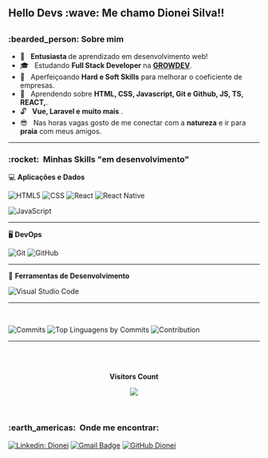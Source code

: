 <h2> Hello Devs :wave:  Me chamo Dionei Silva!! <h2>

<h3> :bearded_person:    Sobre mim </h3>

- :star_struck: &nbsp;  <strong> Entusiasta </strong> de aprendizado em desenvolvimento web!
- :mortar_board: &nbsp;  Estudando <strong>Full Stack Developer</strong> na <strong><a href="https://www.growdev.com.br/">GROWDEV</a></strong>.
- :briefcase: &nbsp;  Aperfeiçoando <strong>Hard e Soft Skills</strong> para melhorar o coeficiente de empresas.
- :seedling: &nbsp;  Aprendendo sobre <strong>HTML, CSS, Javascript, Git e Github, JS, TS, REACT,</strong>.
- :unlock: &nbsp; <strong> Vue, Laravel e muito mais </strong>.
- :sunglasses: &nbsp; Nas horas vagas gosto de me conectar com a <strong>natureza</strong> e ir para <strong>praia</strong> com meus amigos.
  
 <hr/>

<h3> :rocket: &nbsp;Minhas Skills "em desenvolvimento" </h3>

:computer:	**Aplicações e Dados**

  ![HTML5](https://img.shields.io/badge/-HTML5-333333?style=flat&logo=HTML5)
  ![CSS](https://img.shields.io/badge/-CSS-333333?style=flat&logo=CSS3&logoColor=1572B6)
  ![React](https://img.shields.io/badge/-React-333333?style=flat&logo=react)
  ![React Native](https://img.shields.io/badge/-React%20Native-333333?style=flat&logo=react)
  
   <!--![MySQL](https://img.shields.io/badge/-MySQL-333333?style=flat&logo=mysql)
  ![C++](https://img.shields.io/badge/-C++-333333?style=flat&logo=C%2B%2B&logoColor=00599C)
  ![Java](https://img.shields.io/badge/-Java-333333?style=flat&logo=Java&logoColor=007396)-->
  ![JavaScript](https://img.shields.io/badge/-JavaScript-333333?style=flat&logo=javascript)

<!--**Utilidades**

  ![Insomnia](https://img.shields.io/badge/-Insomnia-333333?style=flat&logo=insomnia)
  ![Postman](https://img.shields.io/badge/-Postman-333333?style=flat&logo=postman)-->
  
  <hr/>

:desktop_computer: **DevOps**

  ![Git](https://img.shields.io/badge/-Git-333333?style=flat&logo=git)
  ![GitHub](https://img.shields.io/badge/-GitHub-333333?style=flat&logo=github)
  <!--![Bitbucket](https://img.shields.io/badge/-Bitbucket-333333?style=flat&logo=bitbucket)
  ![Docker](https://img.shields.io/badge/-Docker-333333?style=flat&logo=docker)
  ![Travis](https://img.shields.io/badge/-Travis-333333?style=flat&logo=travis)-->
  
  <hr/>

:wrench: **Ferramentas de Desenvolvimento**

  ![Visual Studio Code](https://img.shields.io/badge/-Visual%20Studio%20Code-333333?style=flat&logo=visual-studio-code&logoColor=007ACC)
  <!--![Eclipse](https://img.shields.io/badge/-Eclipse-333333?style=flat&logo=eclipse-ide&logoColor=2C2255)
  ![Trello](https://img.shields.io/badge/-Trello-333333?style=flat&logo=trello&logoColor=007ACC)
  ![Figma](https://img.shields.io/badge/-Figma-333333?style=flat&logo=figma&logoColor=007ACC)
  ![Adobe XD](https://img.shields.io/badge/-Adobe%20XD-333333?style=flat&logo=adobe-xd&logoColor=007ACC)-->
  
  <hr/>

<br/>

  ![Commits](http://github-profile-summary-cards.vercel.app/api/cards/productive-time?username=dionei-silva&theme=monokai&utcOffset=8)
  ![Top Linguagens by Commits](http://github-profile-summary-cards.vercel.app/api/cards/most-commit-language?username=dionei-silva&theme=monokai)
  ![Contribution](https://activity-graph.herokuapp.com/graph?username=dionei-silva&theme=xcode&hide_border=true&area=true)
</a>
  
  <hr/>

<br/>
  
<div align="center">
<br><p align="centre"><b>Visitors Count</b></p>
<p align="center"><img align="center" src="https://profile-counter.glitch.me/%7Bdionei-silva%7D/count.svg" /></p> 
<br></div>

<h3> :earth_americas: &nbsp;Onde me encontrar: </h3> 
  

[![Linkedin: Dionei](https://img.shields.io/badge/-dioneisilva-blue?style=flat-square&logo=Linkedin&logoColor=white&link=https://www.linkedin.com/in/dionei-silva-658858243/)](https://www.linkedin.com/in/dionei-silva-658858243/)
[![Gmail Badge](https://img.shields.io/badge/-dionei.silva@gmail.com-006bed?style=flat-square&logo=Gmail&logoColor=white&link=mailto:dionei.silva@gmail.com)](mailto:dionei.silva@gmail.com)
[![GitHub Dionei]( https://img.shields.io/github/followers/dionei-silva?label=follow&style=social)](https://github.com/dionei-silva)
